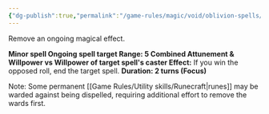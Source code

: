 ```yaml
---
{"dg-publish":true,"permalink":"/game-rules/magic/void/oblivion-spells/dispel/"}
---
```


Remove an ongoing magical effect.

**Minor spell
Ongoing spell target
Range: 5
Combined Attunement & Willpower vs Willpower of target spell's caster
Effect:** If you win the opposed roll, end the target spell.
**Duration: 2 turns (Focus)**

Note: Some permanent [[Game Rules/Utility skills/Runecraft\|runes]] may be warded against being dispelled, requiring additional effort to remove the wards first.